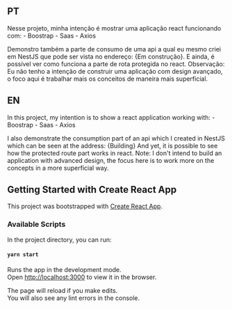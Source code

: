 
## PT 

Nesse projeto, minha intenção é mostrar uma aplicação react funcionando com: 
    - Boostrap
    - Saas
    - Axios

Demonstro também a parte de consumo de uma api a qual eu mesmo criei em NestJS que pode ser vista no endereço: 
{Em construção}. 
E ainda, é possível ver como funciona a parte de rota protegida no react.
Observação: Eu não tenho a intenção de construir uma aplicação com design avançado, o foco aqui é trabalhar mais os conceitos de maneira mais superficial.

## EN

In this project, my intention is to show a react application working with: 
    - Boostrap
    - Saas
    - Axios

I also demonstrate the consumption part of an api which I created in NestJS which can be seen at the address: 
{Building} 
And yet, it is possible to see how the protected route part works in react.
Note: I don't intend to build an application with advanced design, the focus here is to work more on the concepts in a more superficial way.

## Getting Started with Create React App
This project was bootstrapped with [Create React App](https://github.com/facebook/create-react-app).

### Available Scripts
In the project directory, you can run:

#### `yarn start`
Runs the app in the development mode.\
Open [http://localhost:3000](http://localhost:3000) to view it in the browser.

The page will reload if you make edits.\
You will also see any lint errors in the console.
